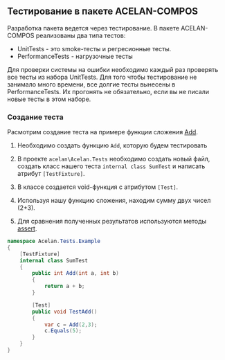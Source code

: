 ## Тестирование в пакете  ACELAN-COMPOS

Разработка пакета ведется через тестирование.
В пакете ACELAN-COMPOS реализованы два типа тестов:
- UnitTests - это smoke-тесты и регресионные тесты.
- PerformanceTests - нагрузочные тесты

Для проверки системы на ошибки необходимо каждый раз проверять все тесты из набора UnitTests. Для того чтобы тестирование не занимало много времени, все долгие тесты вынесены в PerformanceTests. Их прогонять не обязательно, если вы не писали новые тесты в этом наборе.


### Создание теста
 Расмотрим создание теста на примере функции сложения [Add](C:\Users\elfomenko\acelan\Acelan.Tests\Example\SumTest.cs).
 
 1. Необходимо создать функцию ```Add```, которую будем тестировать

 2. В проекте ```acelan\Acelan.Tests``` необходимо создать новый файл, создать класс нашего теста ```internal class SumTest``` и написать атрибут ```[TestFixture]```.

 3. В классе создается void-функция с атрибутом ```[Test]```.

 4. Используя нашу функцию сложения, находим сумму двух чисел (2+3).

 5. Для сравнения полученных результатов используются методы [assert](https://docs.nunit.org/articles/nunit/writing-tests/assertions/assertions.html). 


``````c# 
namespace Acelan.Tests.Example
{
    [TestFixture]
    internal class SumTest
    {
        public int Add(int a, int b)
        {
            return a + b;   
        }

        [Test]
        public void TestAdd()
        {
            var c = Add(2,3);
            c.Equals(5);
        }
    }
}
``````

